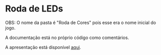 # Roda de LEDs

OBS: O nome da pasta é "Roda de Cores" pois esse era o nome inicial do jogo.

A documentação está no próprio código como comentários.

A apresentação está disponível [aqui](https://docs.google.com/presentation/d/1Ztb70g5yNTIqkicEM4j1WNP9QjN43yWJLQZpsVgluNE/edit).
